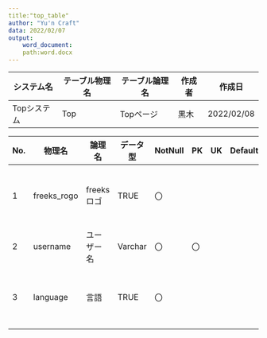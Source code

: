 ```yaml
---
title:"top_table"
author: "Yu'n Craft"
data: 2022/02/07
output:
    word_document:
    path:word.docx
---  
```


|システム名|テーブル物理名|テーブル論理名|作成者| 作成日 |
|---|---|---|---|---|
|Topシステム|Top|Topページ|黒木|2022/02/08|

| No. | 物理名         | 論理名      | データ型    | NotNull | PK | UK | Default | 備考    |
|-----|-------------|----------|---------|---------|----|----|---------|-------|
| 1   | freeks_rogo | freeksロゴ | TRUE    | 〇       |    |    |         | リンクです |
| 2   | username    | ユーザー名    | Varchar | 〇       | 〇  |    |         |       |
| 3   | language    | 言語       | TRUE    | 〇       |    |    |         | リンクです |
